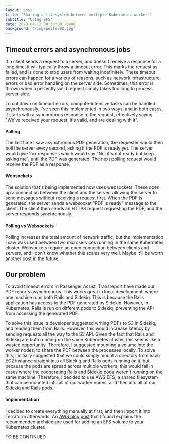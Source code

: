 ```yaml
---
layout: post
title: "Sharing a filesystem between multiple Kubernetes workers"
subtitle: "Using EFS"
date: 2020-04-12 00:30:00 -0400
background: '/img/posts/02.jpg'
---
```


## Timeout errors and asynchronous jobs
If a client sends a request to a server, and doesn't receive a response for a long time, it will typically throw a timeout error. This marks the request as failed, and is done to stop users from waiting indefinitely. These timeout errors can happen for a variety of reasons, such as network infrastructure errors or bad error handling on the server side. Sometimes, this error is thrown when a perfectly valid request simply takes too long to process server-side.

To cut down on timeout errors, compute-intensive tasks can be handled asynchronously. I've seen this implemented in two ways, and in both cases, it starts with a synchronous response to the request, effectively saying "We've received your request, it's valid, and are dealing with it".


#### Polling
The last time I saw asynchronous PDF generation, the requester would then poll the server every second, asking if the PDF is ready yet. The server would give 2xx responses which would say "No, it's not ready but keep asking me", until the PDF was generated. The next polling request would receive the PDF as a response.


#### Websockets
The solution that's being implemented now uses websockets. These open up a connection between the client and the server, allowing the server to send messages without receiving a request first. When the PDF is generated, the server sends a websocket "PDF is ready" message to the client. The client then sends an HTTPS request requesting the PDF, and the server responds synchronously.


#### Polling vs Websockets
Polling increases the total amount of network traffic, but the implementation I saw was used between two microservices running in the same Kubernetes cluster. Websockets require an open connection between clients and servers, and I don't know whether this scales very well. Maybe it'll be worth another post in the future.


## Our problem
To avoid timeout errors in Passenger Assist, Transreport have made our PDF reports asynchronous. This works great in local development, where one machine runs both Rails and Sidekiq. This is because the Rails application has access to the PDF generated by Sidekiq. However, in Kubernetes, Rails is run on different pods to Sidekiq, preventing the API from accessing the generated PDF.

To solve this issue, a developer suggested writing PDFs to S3 in Sidekiq, and reading them from Rails. However, this would increase latency by sending requests all the way to the S3 API. Given the fact that Rails and Sidekiq are both running on the same Kubernetes cluster, this seems like a wasted opportunity. Therefore, I suggested mounting a volume into the worker nodes, to share the PDF between the processes locally. To solve this, I initially suggested that we could simply mount a directory from each EC2 instance straight into all Sidekiq and Rails pods running on it, but because the pods are spread across multiple workers, this would fail in cases where the cooperating Rails and Sidekiq pods weren't running on the same machine. Therefore, I decided to use AWS EFS, a shared filesystem that can be mounted into all of our worker nodes, and then into all of our Sidekiq and Rails pods.

#### Implementation

I decided to create everything manually at first, and then import it into Terraform afterwards. An [AWS blog post](https://aws.amazon.com/premiumsupport/knowledge-center/eks-pods-efs/) that I found explains the recommended architecture used for adding an EFS volume to your Kubernetes cluster.

TO BE CONTINUED